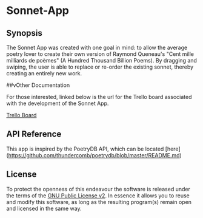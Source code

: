 # Sonnet-App
## Synopsis

The Sonnet App was created with one goal in mind: to allow the average poetry lover to create their own version of Raymond Queneau's "Cent mille milliards de poèmes" (A Hundred Thousand Billion Poems).
By dragging and swiping, the user is able to replace or re-order the existing sonnet, thereby creating an entirely new work. 

##vOther Documentation

For those interested, linked below is the url for the Trello board associated with the development of the Sonnet App. 

[Trello Board](https://trello.com/b/94zyPDJY/sonnet-app)


## API Reference

This app is inspired by the PoetryDB API, which can be located [here] (https://github.com/thundercomb/poetrydb/blob/master/README.md)

## License

To protect the openness of this endeavour the software is released under the terms of the [GNU Public License v2](https://opensource.org/licenses/GPL-2.0). In essence it allows you to reuse and modify this software, as long as the resulting program(s) remain open and licensed in the same way.
